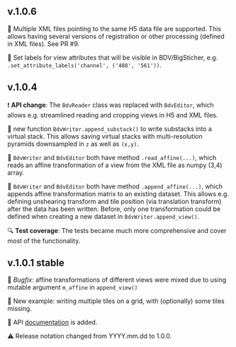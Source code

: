 ## v.1.0.6
:gem: Multiple XML files pointing to the same H5 data file are supported. 
This allows having several versions of registration or other processing (defined in XML files). See PR #9.

:gem: Set labels for view attributes that will be visible in BDV/BigSticher, 
e.g. `.set_attribute_labels('channel', ('488', '561'))`.

## v.1.0.4

:exclamation: **API change**: The `BdvReader` class was replaced with `BdvEditor`, which allows e.g. streamlined reading and cropping views in H5 and XML files.

:gem: new function `BdvWriter.append_substack()` to write substacks into a virtual stack. 
This allows saving virtual stacks with multi-resolution pyramids downsampled in `z` as well as `(x,y)`.

:gem: `BdvWriter` and `BdvEditor` both have method `.read_affine(...)`, which reads an affine transformation of
a view from the XML file as numpy (3,4) array.

:gem: `BdvWriter` and `BdvEditor` both have method `.append_affine(...)`, which appends affine transformation matrix
 to an existing dataset. 
 This allows e.g. defining unshearing transform and tile position (via translation transform) after the data has been written.
 Before, only one transformation could be defined when creating a new dataset in `BdvWriter.append_view()`. 

:mag: **Test coverage**: The tests became much more comprehensive and cover most of the functionality.

## v.1.0.1 stable
:bug: *Bugfix*: affine transformations of different views were mixed due to using mutable argument `m_affine` in `append_view()`

:gem: New example: writing multiple tiles on a grid, with (optionally) some tiles missing.

:book: API [documentation](https://nvladimus.github.io/npy2bdv/) is added.

:warning: Release notation changed from YYYY.mm.dd to 1.0.0.